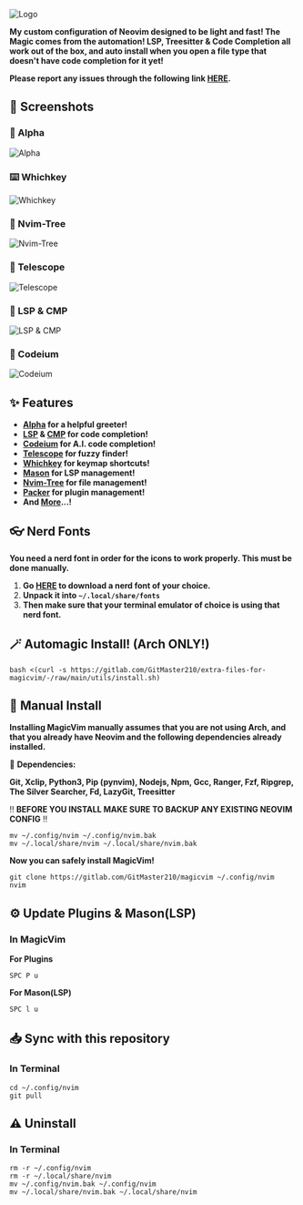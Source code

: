 ![Logo](https://gitlab.com/GitMaster210/screenshots/-/raw/main/magicvim-high-resolution-color-logo-alt.png)

**My custom configuration of Neovim designed to be light and fast!
The Magic comes from the automation! LSP, Treesitter & Code Completion all
work out of the box, and auto install when you open a file type that
doesn't have code completion for it yet!**

**Please report any issues through the following link [**HERE**](https://gitlab.com/GitMaster210/magicvim/-/issues).**

## 📸 **Screenshots**

### 👋 Alpha
![Alpha](https://gitlab.com/GitMaster210/screenshots/-/raw/main/2023-04-01-143110_1920x1080_scrot.png)
### ⌨️  Whichkey
![Whichkey](https://gitlab.com/GitMaster210/screenshots/-/raw/main/2023-04-01-134907_1920x1080_scrot.png)
### 🌲 Nvim-Tree
![Nvim-Tree](https://gitlab.com/GitMaster210/screenshots/-/raw/main/2023-03-31-162057_1920x1080_scrot.png)
### 🔭 Telescope
![Telescope](https://gitlab.com/GitMaster210/screenshots/-/raw/main/2023-03-31-162028_1920x1080_scrot.png)
### 👾 LSP & CMP
![LSP & CMP](https://gitlab.com/GitMaster210/screenshots/-/raw/main/2023-04-02-124531_1920x1080_scrot.png)
### 🤖 Codeium
![Codeium](https://gitlab.com/GitMaster210/screenshots/-/raw/main/2023-04-02-163527_1920x1080_scrot.png)

## ✨ **Features**

* **[Alpha](https://github.com/goolord/alpha-nvim) for a helpful greeter!**
* **[LSP](https://github.com/VonHeikemen/lsp-zero.nvim) & [CMP](https://github.com/hrsh7th/nvim-cmp) for code completion!**
* **[Codeium](https://github.com/jcdickinson/codeium.nvim) for A.I. code completion!**
* **[Telescope](https://github.com/nvim-telescope/telescope.nvim) for fuzzy finder!**
* **[Whichkey](https://github.com/folke/which-key.nvim) for keymap shortcuts!**
* **[Mason](https://github.com/williamboman/mason.nvim) for LSP management!**
* **[Nvim-Tree](https://github.com/nvim-tree/nvim-tree.lua) for file management!**
* **[Packer](https://github.com/wbthomason/packer.nvim) for plugin management!**
* **And [More](https://gitlab.com/GitMaster210/magicvim/-/blob/main/lua/magicvim/plugins.lua)...!**

## 👓 Nerd Fonts

**You need a nerd font in order for the icons to work properly. This must be done manually.**

1. **Go [HERE](https://www.nerdfonts.com/font-downloads) to download a nerd font of your choice.**
2. **Unpack it into `~/.local/share/fonts`**
3. **Then make sure that your terminal emulator of choice is using that nerd font.**

## 🪄 **Automagic Install! (Arch ONLY!)**
```shell
bash <(curl -s https://gitlab.com/GitMaster210/extra-files-for-magicvim/-/raw/main/utils/install.sh)
```
## 🔧 **Manual Install**

**Installing MagicVim manually assumes that you are not using Arch, and that you already have Neovim and the following dependencies already installed.**

🧰 **Dependencies:**

**Git,  Xclip,  Python3,  Pip (pynvim),  Nodejs,  Npm,  Gcc,  Ranger,  Fzf,  Ripgrep,  The Silver Searcher,  Fd,  LazyGit,  Treesitter**


‼️  **BEFORE YOU INSTALL MAKE SURE TO BACKUP ANY EXISTING NEOVIM CONFIG** ‼️
```shell
mv ~/.config/nvim ~/.config/nvim.bak
mv ~/.local/share/nvim ~/.local/share/nvim.bak
```
**Now you can safely install MagicVim!**
```shell
git clone https://gitlab.com/GitMaster210/magicvim ~/.config/nvim
nvim
```
## ⚙️  Update Plugins & Mason(LSP)

### In MagicVim
**For Plugins**

`SPC P u`

**For Mason(LSP)**

`SPC l u`

## 📥 Sync with this repository

### In Terminal
```shell
cd ~/.config/nvim
git pull
```
## ⚠️  Uninstall

### In Terminal
```shell
rm -r ~/.config/nvim
rm -r ~/.local/share/nvim
mv ~/.config/nvim.bak ~/.config/nvim
mv ~/.local/share/nvim.bak ~/.local/share/nvim
```
